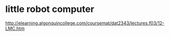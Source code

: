 little robot computer
=======

http://elearning.algonquincollege.com/coursemat/dat2343/lectures.f03/12-LMC.htm
